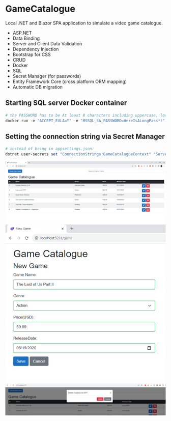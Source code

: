 # GameCatalogue
 Local .NET and Blazor SPA application to simulate a video game catalogue. 
 
 + ASP.NET
 + Data Binding 
 + Server and Client Data Validation
 + Dependency Injection
 + Bootstrap for CSS
 + CRUD 
 + Docker
 + SQL
 + Secret Manager (for passwords)
 + Entity Framework Core (cross platform ORM mapping)
 + Automatic DB migration


 ## Starting SQL server Docker container
 ```powershell
 # the PASSWORD has to be At least 8 characters including uppercase, lowercase letters, base-10 digits and/or non-alphanumeric symbols!!
docker run -e "ACCEPT_EULA=Y" -e "MSSQL_SA_PASSWORD=HereIsALongPass*!" -p 1433:1433 -d -v sqlvolume:/var/opt/mssql --rm --name mssql mcr.microsoft.com/mssql/server:2022-latest
 ```

 ## Setting the connection string via Secret Manager
  ```powershell
  # instead of being in appsettings.json:
dotnet user-secrets set "ConnectionStrings:GameCatalogueContext" "Server=localhost; Database=GameStore; User Id=sa ; Password=HereIsALongPass*!; TrustServerCertificate=True;"
  ```

  ![](Images/Home_GameCatalogue.PNG)
  ![](Images/NewGame.PNG)
  ![](Images/DeleteModal.PNG)